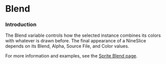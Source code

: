 # Blend

### Introduction



The Blend variable controls how the selected instance combines its colors with whatever is drawn before. The final appearance of a NineSlice depends on its Blend, Alpha, Source File, and Color values.

For more information and examples, see the [Sprite Blend page](../sprite/blend.md).
